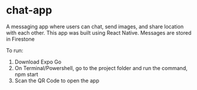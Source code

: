 # chat-app

A messaging app where users can chat, send images, and share location with each other. This app was built using React Native. Messages are stored in Firestone

To run:
  1) Download Expo Go
  2) On Terminal/Powershell, go to the project folder and run the command, npm start
  3) Scan the QR Code to open the app
